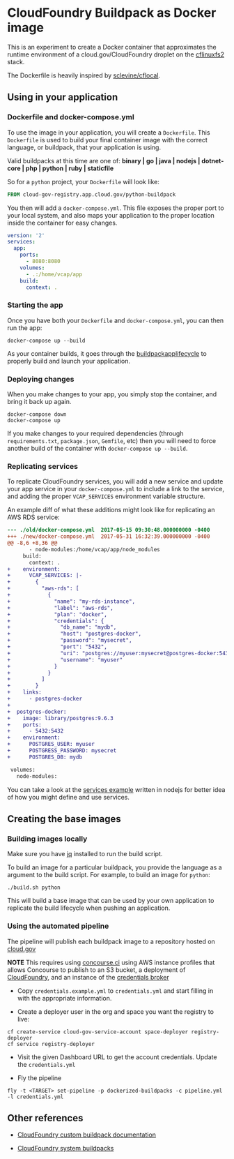 # CloudFoundry Buildpack as Docker image
This is an experiment to create a Docker container that approximates
the runtime environment of a cloud.gov/CloudFoundry droplet on the
[cflinuxfs2][] stack.

The Dockerfile is heavily inspired by [sclevine/cflocal][].

## Using in your application

### Dockerfile and docker-compose.yml
To use the image in your application, you will create a `Dockerfile`. This `Dockerfile` is used to build your final container image with the correct language, or buildpack, that your application is using.

Valid buildpacks at this time are one of:
**binary | go | java | nodejs | dotnet-core | php | python | ruby | staticfile**

So for a `python` project, your `Dockerfile` will look like:

```Dockerfile
FROM cloud-gov-registry.app.cloud.gov/python-buildpack
```

You then will add a `docker-compose.yml`. This file exposes the proper port
to your local system, and also maps your application to the proper location
inside the container for easy changes.

```yaml
version: '2'
services:
  app:
    ports:
      - 8080:8080
    volumes:
      - .:/home/vcap/app
    build:
      context: .
```
### Starting the app
Once you have both your `Dockerfile` and `docker-compose.yml`, you can then
run the app:

```shell
docker-compose up --build
```

As your container builds, it goes through the [buildpackapplifecycle][] to properly build and launch your application.

### Deploying changes
When you make changes to your app, you simply stop the container, and bring it back up again.

```shell
docker-compose down
docker-compose up
```

If you make changes to your required dependencies (through `requirements.txt`, `package.json`, `Gemfile`, etc) then you will need to force another build of the container with `docker-compose up --build`.

### Replicating services
To replicate CloudFoundry services, you will add a new service and update your app service in your `docker-compose.yml` to include a link to the service, and adding the proper `VCAP_SERVICES` environment variable structure.

An example diff of what these additions might look like for replicating an AWS RDS service:
```diff
--- ./old/docker-compose.yml  2017-05-15 09:30:48.000000000 -0400
+++ ./new/docker-compose.yml  2017-05-31 16:32:39.000000000 -0400
@@ -8,6 +8,36 @@
       - node-modules:/home/vcap/app/node_modules
     build:
       context: .
+    environment:
+      VCAP_SERVICES: |-
+        {
+          "aws-rds": [
+            {
+              "name": "my-rds-instance",
+              "label": "aws-rds",
+              "plan": "docker",
+              "credentials": {
+                "db_name": "mydb",
+                "host": "postgres-docker",
+                "password": "mysecret",
+                "port": "5432",
+                "uri": "postgres://myuser:mysecret@postgres-docker:5432/mydb",
+                "username": "myuser"
+              }
+            }
+          ]
+        }
+    links:
+      - postgres-docker
+
+  postgres-docker:
+    image: library/postgres:9.6.3
+    ports:
+      - 5432:5432
+    environment:
+      POSTGRES_USER: myuser
+      POSTGRESS_PASSWORD: mysecret
+      POSTGRES_DB: mydb

 volumes:
   node-modules:
```

You can take a look at the [services example][] written in nodejs for better idea of how you might define and use services.

## Creating the base images

### Building images locally
Make sure you have [jq][] installed to run the build script.

To build an image for a particular buildpack, you provide the language
as a argument to the build script. For example, to build an image for `python`:

```shell
./build.sh python
```

This will build a base image that can be used by your own application
to replicate the build lifecycle when pushing an application.

### Using the automated pipeline
The pipeline will publish each buildpack image to a repository hosted on [cloud.gov][]

**NOTE** This requires using [concourse.ci][] using AWS instance profiles that allows Concourse to publish to an S3 bucket, a deployment of [CloudFoundry][], and an instance of the [credentials broker][]

* Copy `credentials.example.yml` to `credentials.yml` and start filling in with the appropriate information.

* Create a deployer user in the org and space you want the registry to live:
```shell
cf create-service cloud-gov-service-account space-deployer registry-deployer
cf service registry-deployer
```

* Visit the given Dashboard URL to get the account credentials. Update the `credentials.yml`

* Fly the pipeline
```shell
fly -t <TARGET> set-pipeline -p dockerized-buildpacks -c pipeline.yml -l credentials.yml
```

## Other references

* [CloudFoundry custom buildpack documentation][cfdocs]

* [CloudFoundry system buildpacks][buildpacks]

[services example]: https://github.com/18F/cf-dockerized-buildpack/tree/master/examples/services-example
[jq]: https://stedolan.github.io/jq/
[cflinuxfs2]: https://github.com/cloudfoundry/stacks/tree/master/cflinuxfs2
[sclevine/cflocal]: https://github.com/sclevine/cflocal
[buildpackapplifecycle]: https://github.com/cloudfoundry/buildpackapplifecycle
[cfdocs]: https://docs.cloudfoundry.org/buildpacks/custom.html
[buildpacks]: https://docs.cloudfoundry.org/buildpacks/#system-buildpacks
[concourse.ci]: https://concourse.ci
[cloud.gov]: https://cloud.gov
[CloudFoundry]: https://github.com/cloudfoundry/cf-release
[credentials broker]: https://github.com/cloudfoundry-community/uaa-credentials-broker